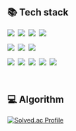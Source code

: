  ## 📚 Tech stack 
  <p align="left">
    <img src="https://img.shields.io/badge/React-14148C?style=round&logo=React&logoColor=white"/></a>&nbsp
    <img src="https://img.shields.io/badge/Javascript-ffb13b?style=round&logo=javascript&logoColor=white"/></a>&nbsp 
    <img src="https://img.shields.io/badge/Typescript-0000CD?style=round&logo=typescript&logoColor=white"/></a>&nbsp
    <img src="https://img.shields.io/badge/Next.js-000000?style=round&logo=Next.js&logoColor=white"/></a>&nbsp  
  </p>
  <p align="left">
    <img src="https://img.shields.io/badge/Mantine-00B9FF?style=round&logo=mantine&logoColor=white"/></a>&nbsp
    <img src="https://img.shields.io/badge/Tailwindcss-1478FF?style=round&logo=tailwindCSS&logoColor=white"/></a>&nbsp
    <img src="https://img.shields.io/badge/Styled Components-8878CD?style=round&logo=styledcomponents&logoColor=white"/></a>&nbsp
  </p>
  <p align="left">
    <img src="https://img.shields.io/badge/Prisma-darkblue?style=round&logo=prisma&logoColor=white"/></a>&nbsp
    <img src="https://img.shields.io/badge/Python-007396?style=round&logo=python&logoColor=white"/></a>&nbsp
    <img src="https://img.shields.io/badge/Spring-6DB33F?style=round&logo=Spring&logoColor=white"/></a>&nbsp
    <img src="https://img.shields.io/badge/Mysql-E6B91E?style=round&logo=MySql&logoColor=white"/></a>&nbsp 
    <img src="https://img.shields.io/badge/Oracle-F80000?style=round&logo=Oracle&logoColor=white"/></a>&nbsp 
  </p>
  <br> 
  
   ## 💻 Algorithm
  [![Solved.ac Profile](http://mazassumnida.wtf/api/v2/generate_badge?boj=kiwon7271)](https://solved.ac/kiwon7271/)
